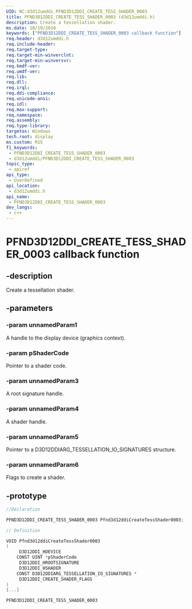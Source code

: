 ```yaml
---
UID: NC:d3d12umddi.PFND3D12DDI_CREATE_TESS_SHADER_0003
title: PFND3D12DDI_CREATE_TESS_SHADER_0003 (d3d12umddi.h)
description: Create a tessellation shader.
ms.date: 10/19/2018
keywords: ["PFND3D12DDI_CREATE_TESS_SHADER_0003 callback function"]
req.header: d3d12umddi.h
req.include-header: 
req.target-type: 
req.target-min-winverclnt: 
req.target-min-winversvr: 
req.kmdf-ver: 
req.umdf-ver: 
req.lib: 
req.dll: 
req.irql: 
req.ddi-compliance: 
req.unicode-ansi: 
req.idl: 
req.max-support: 
req.namespace: 
req.assembly: 
req.type-library: 
targetos: Windows
tech.root: display
ms.custom: RS5
f1_keywords:
 - PFND3D12DDI_CREATE_TESS_SHADER_0003
 - d3d12umddi/PFND3D12DDI_CREATE_TESS_SHADER_0003
topic_type:
 - apiref
api_type:
 - UserDefined
api_location:
 - d3d12umddi.h
api_name:
 - PFND3D12DDI_CREATE_TESS_SHADER_0003
dev_langs:
 - c++
---
```


# PFND3D12DDI_CREATE_TESS_SHADER_0003 callback function


## -description

Create a tessellation shader.

## -parameters

### -param unnamedParam1

A handle to the display device (graphics context).

### -param pShaderCode

Pointer to a shader code.

### -param unnamedParam3

A root signature handle.

### -param unnamedParam4

A shader handle.

### -param unnamedParam5

Pointer to a D3D12DDIARG_TESSELLATION_IO_SIGNATURES structure.

### -param unnamedParam6

Flags to create a shader.

## -prototype

```cpp
//Declaration

PFND3D12DDI_CREATE_TESS_SHADER_0003 Pfnd3d12ddiCreateTessShader0003; 

// Definition

VOID Pfnd3d12ddiCreateTessShader0003 
(
	 D3D12DDI_HDEVICE
	CONST UINT *pShaderCode
	 D3D12DDI_HROOTSIGNATURE
	 D3D12DDI_HSHADER
	CONST D3D12DDIARG_TESSELLATION_IO_SIGNATURES *
	 D3D12DDI_CREATE_SHADER_FLAGS
)
{...}

PFND3D12DDI_CREATE_TESS_SHADER_0003 


```

